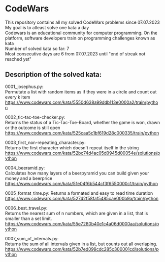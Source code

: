 # CodeWars
This repository contains all my solved CodeWars problems since 07.07.2023    
My goal is to atleast solve one kata a day    
Codewars is an educational community for computer programming. On the platform, software developers train on programming challenges known as kata    
Number of solved kata so far: 7   
Most consecutive days are 6 from 07.07.2023 until "end of streak not reached yet"


Description of the solved kata:
-------------------------------

0001_josephus.py:  
Permutate a list with random items as if they were in a circle and count out every k item
https://www.codewars.com/kata/5550d638a99ddb113e0000a2/train/python

0002_tic-tac-toe-checker.py:    
Returns the status of a Tic-Tac-Toe-Board, whether the game is won, drawn or the outcome is still open
https://www.codewars.com/kata/525caa5c1bf619d28c000335/train/python

0003_first_non-repeating_character.py:        
Returns the first character which doesn't repeat itself in the string
https://www.codewars.com/kata/52bc74d4ac05d0945d00054e/solutions/python

0004_beeramid.py:      
Calculates how many layers of a beerpyramid you can build given your money and a beerprice
https://www.codewars.com/kata/51e04f6b544cf3f6550000c1/train/python

0005_format_time.py:
Returns a formated and easy to read time duration
https://www.codewars.com/kata/52742f58faf5485cae000b9a/train/python

0006_best_travel.py:         
Returns the nearest sum of n numbers, which are given in a list, that is smaller than a set limit.   
https://www.codewars.com/kata/55e7280b40e1c4a06d0000aa/solutions/python

0007_sum_of_intervals.py:         
Returns the sum of all intervals given in a list, but counts out all overlaping.
https://www.codewars.com/kata/52b7ed099cdc285c300001cd/solutions/python











